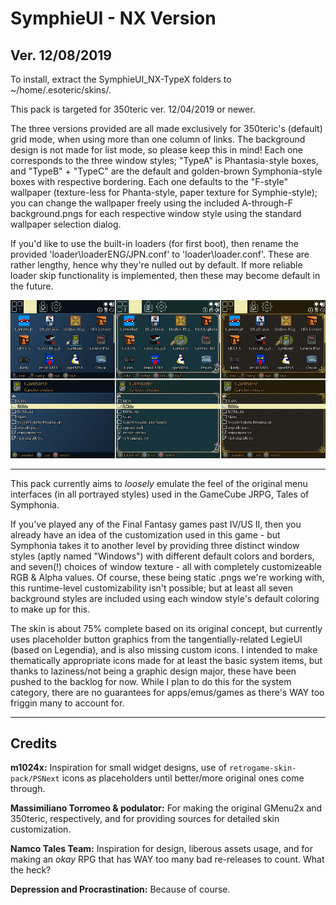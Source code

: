 # SymphieUI - NX Version

Ver. 12/08/2019
---
To install, extract the SymphieUI_NX-TypeX folders to ~/home/.esoteric/skins/.

This pack is targeted for 350teric ver. 12/04/2019 or newer.

The three versions provided are all made exclusively for 350teric's (default) grid mode, when using more than one column of links. The background design is not made for list mode, so please keep this in mind! Each one corresponds to the three window styles; "TypeA" is Phantasia-style boxes, and "TypeB" + "TypeC" are the default and golden-brown Symphonia-style boxes with respective bordering. Each one defaults to the "F-style" wallpaper (texture-less for Phanta-style, paper texture for Symphie-style); you can change the wallpaper freely using the included A-through-F background.pngs for each respective window style using the standard wallpaper selection dialog.

If you'd like to use the built-in loaders (for first boot), then rename the provided 'loader\loaderENG/JPN.conf' to 'loader\loader.conf'. These are rather lengthy, hence why they're nulled out by default. If more reliable loader skip functionality is implemented, then these may become default in the future.

![header](https://github.com/SeongGino/SymphieUI-NX/blob/master/SymphieUI_v0.72a-Preview.png)

---

This pack currently aims to *loosely* emulate the feel of the original menu interfaces (in all portrayed styles) used in the GameCube JRPG, Tales of Symphonia.

If you've played any of the Final Fantasy games past IV/US II, then you already have an idea of the customization used in this game - but Symphonia takes it to another level by providing three distinct window styles (aptly named "Windows") with different default colors and borders, and seven(!) choices of window texture - all with completely customizeable RGB & Alpha values. Of course, these being static .pngs we're working with, this runtime-level customizability isn't possible; but at least all seven background styles are included using each window style's default coloring to make up for this.

The skin is about 75% complete based on its original concept, but currently uses placeholder button graphics from the tangentially-related LegieUI (based on Legendia), and is also missing custom icons. I intended to make thematically appropriate icons made for at least the basic system items, but thanks to laziness/not being a graphic design major, these have been pushed to the backlog for now. While I plan to do this for the system category, there are no guarantees for apps/emus/games as there's WAY too friggin many to account for.

---
## Credits

**m1024x:** Inspiration for small widget designs, use of `retrogame-skin-pack/PSNext` icons as placeholders until better/more original ones come through.

**Massimiliano Torromeo & podulator:** For making the original GMenu2x and 350teric, respectively, and for providing sources for detailed skin customization.

**Namco Tales Team:** Inspiration for design, liberous assets usage, and for making an *okay* RPG that has WAY too many bad re-releases to count. What the heck?

**Depression and Procrastination:** Because of course.
